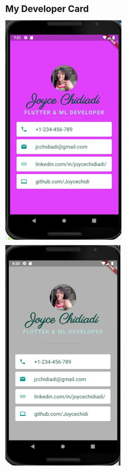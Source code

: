 
# My Developer Card

![Joyce Developer's Business Card](https://github.com/Joycechidi/business_card/blob/master/Images/Joyce_Dev_Biz_card.png)

![End Banner](https://github.com/Joycechidi/business_card/blob/master/Images/Joyce_Developer_Biz_Card.png)
